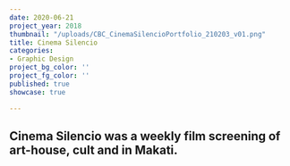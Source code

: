 ```yaml
---
date: 2020-06-21
project_year: 2018
thumbnail: "/uploads/CBC_CinemaSilencioPortfolio_210203_v01.png"
title: Cinema Silencio
categories:
- Graphic Design
project_bg_color: ''
project_fg_color: ''
published: true
showcase: true

---
```

## **Cinema Silencio** was a weekly film screening of art-house, cult and  in Makati.